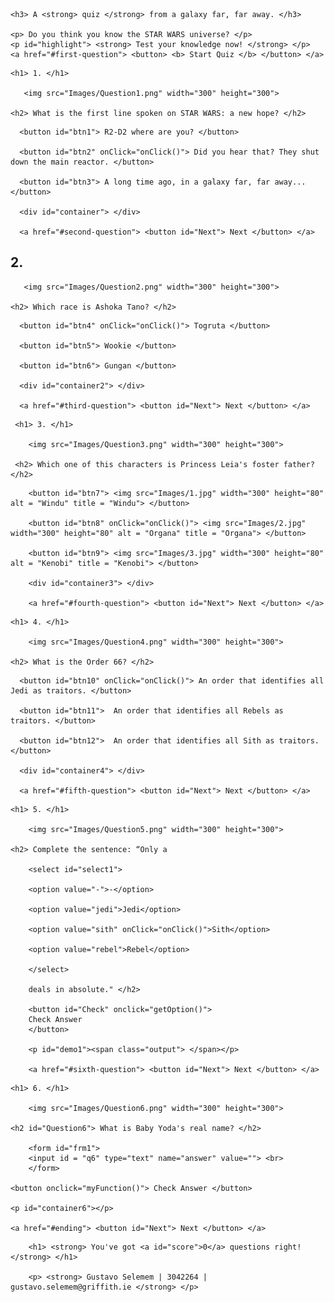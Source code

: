 <!Doctype html>
<html lang= "en">
    <head>
        <meta name="viewport" content="width=device-width, initial-scale=1.0">
        <meta charset="utf-8"/>
        <title> Gustavo Selemem | 3042264 </title>
        <link rel = "styleSheet" href ="Style.css"/>
    </head>

<div>

<body>

<section id="intro">

    <h3> A <strong> quiz </strong> from a galaxy far, far away. </h3>

    <p> Do you think you know the STAR WARS universe? </p>
    <p id="highlight"> <strong> Test your knowledge now! </strong> </p>
    <a href="#first-question"> <button> <b> Start Quiz </b> </button> </a>

</section>



<section id="first-question">

    <h1> 1. </h1>

       <img src="Images/Question1.png" width="300" height="300">

    <h2> What is the first line spoken on STAR WARS: a new hope? </h2>

<div id="options">

      <button id="btn1"> R2-D2 where are you? </button>

      <button id="btn2" onClick="onClick()"> Did you hear that? They shut down the main reactor. </button>

      <button id="btn3"> A long time ago, in a galaxy far, far away... </button>

      <div id="container"> </div>

      <a href="#second-question"> <button id="Next"> Next </button> </a>
</div>

<script>

      var btn1 = document.getElementById("btn1"),
          btn2 = document.getElementById("btn2"),
          btn3 = document.getElementById("btn3"),

          container = document.getElementById("container");

      var content1 = "Right it is not! Again, you should try.",
          content2 = "Correct you are! Strong is the force within you.",
          content3 = "Right it is not! Again, you should try.";

          btn1.addEventListener("click", () => container.innerHTML = content1);
          btn2.addEventListener("click", () => container.innerHTML = content2);
          btn3.addEventListener("click", () => container.innerHTML = content3);

      var score = 0;
          function onClick() { 
          score ++;
          document.getElementById("score").innerHTML = score;
          };

</script>


</section>



<section id="second-question">
    <h1> 2. </h1>

       <img src="Images/Question2.png" width="300" height="300">

    <h2> Which race is Ashoka Tano? </h2>

<div id="options">

      <button id="btn4" onClick="onClick()"> Togruta </button>

      <button id="btn5"> Wookie </button>
      
      <button id="btn6"> Gungan </button>

      <div id="container2"> </div>

      <a href="#third-question"> <button id="Next"> Next </button> </a>

</div>

<script>
        
      var btn4= document.getElementById("btn4"),
          btn5 = document.getElementById("btn5"),
          btn6 = document.getElementById("btn6"),

          container2 = document.getElementById("container2");

      var content4 = "Correct you are! Strong is the force within you.",
          content5 = "Right it is not! Again, you should try.",
          content6 = "Right it is not! Again, you should try.";

          btn4.addEventListener("click", () => container2.innerHTML = content4);
          btn5.addEventListener("click", () => container2.innerHTML = content5);
          btn6.addEventListener("click", () => container2.innerHTML = content5);

</script>


</section>


<section id="third-question">

     <h1> 3. </h1>

        <img src="Images/Question3.png" width="300" height="300">

     <h2> Which one of this characters is Princess Leia's foster father? </h2>

<div id="options">

        <button id="btn7"> <img src="Images/1.jpg" width="300" height="80" alt = "Windu" title = "Windu"> </button>

        <button id="btn8" onClick="onClick()"> <img src="Images/2.jpg" width="300" height="80" alt = "Organa" title = "Organa"> </button>

        <button id="btn9"> <img src="Images/3.jpg" width="300" height="80" alt = "Kenobi" title = "Kenobi"> </button>

        <div id="container3"> </div>

        <a href="#fourth-question"> <button id="Next"> Next </button> </a>

</div>

<script>
        
      var btn7 = document.getElementById("btn7"),
          btn8 = document.getElementById("btn8"),
          btn9 = document.getElementById("btn9"),

          container3 = document.getElementById("container3");

      var content7 = "Right it is not! Again, you should try.",
          content8 = "Correct you are! Strong is the force within you.",
          content9 = "Right it is not! Again, you should try.";

          btn7.addEventListener("click", () => container3.innerHTML = content7);
          btn8.addEventListener("click", () => container3.innerHTML = content8);
          btn9.addEventListener("click", () => container3.innerHTML = content9);

</script>

</section>


<section id="fourth-question">

    <h1> 4. </h1>

        <img src="Images/Question4.png" width="300" height="300">

    <h2> What is the Order 66? </h2>

<div id="options">

      <button id="btn10" onClick="onClick()"> An order that identifies all Jedi as traitors. </button>

      <button id="btn11">  An order that identifies all Rebels as traitors. </button>

      <button id="btn12">  An order that identifies all Sith as traitors. </button>

      <div id="container4"> </div>

      <a href="#fifth-question"> <button id="Next"> Next </button> </a>

</div>

<script>
        
      var btn10 = document.getElementById("btn10"),
          btn11 = document.getElementById("btn11"),
          btn12 = document.getElementById("btn12"),

          container4 = document.getElementById("container4");

      var content10 = "Correct you are! Strong is the force within you.",
          content11 = "Right it is not! Again, you should try.",
          content12 = "Right it is not! Again, you should try.";

          btn10.addEventListener("click", () => container4.innerHTML = content10);
          btn11.addEventListener("click", () => container4.innerHTML = content11);
          btn12.addEventListener("click", () => container4.innerHTML = content12);

</script>

</section>


<section id="fifth-question">

    <h1> 5. </h1>

        <img src="Images/Question5.png" width="300" height="300">

    <h2> Complete the sentence: “Only a

        <select id="select1">

        <option value="-">-</option>

        <option value="jedi">Jedi</option>

        <option value="sith" onClick="onClick()">Sith</option>

        <option value="rebel">Rebel</option>

        </select>

        deals in absolute." </h2>

        <button id="Check" onclick="getOption()">
        Check Answer
        </button>

        <p id="demo1"><span class="output"> </span></p>

        <a href="#sixth-question"> <button id="Next"> Next </button> </a>


<script type="text/javascript">

        function getOption() {

        selectElement = document.querySelector('#select1');

        output = selectElement.value;

        document.querySelector('.output').textContent = output;


        switch(selectElement.value) {

        case "jedi":
           document.getElementById("demo1").innerHTML = "Right it is not! Again, you should try.";
        break;

        case "sith":
           document.getElementById("demo1").innerHTML = "Correct you are! Strong is the force within you.";
           score ++;
        break;

        case "rebel":
           document.getElementById("demo1").innerHTML =  "Right it is not! Again, you should try.";
        break;

        default:
           document.getElementById("demo1").innerHTML = "Select Something";
        }

        }

</script>


</section>


<section id="sixth-question">

    <h1> 6. </h1>

        <img src="Images/Question6.png" width="300" height="300">

    <h2 id="Question6"> What is Baby Yoda's real name? </h2>

        <form id="frm1">
        <input id = "q6" type="text" name="answer" value=""> <br>
        </form> 

    <button onclick="myFunction()"> Check Answer </button>

    <p id="container6"></p>

    <a href="#ending"> <button id="Next"> Next </button> </a>

<script>
        
        function myFunction() {
        var q6ans = document.getElementById("q6").value;

        if (q6ans == "Grogu") {

        score ++;
        document.getElementById("container6").innerHTML = "Correct you are! Strong is the force within you.";
        } 

        else {
        document.getElementById("container6").innerHTML = "Right it is not! Again, you should try.";
        }
        console.log(q6ans)

        document.getElementById("score").innerHTML = score;
        }

</script>

</section>

<section id="ending">

        <h1> <strong> You've got <a id="score">0</a> questions right! </strong> </h1>

        <p> <strong> Gustavo Selemem | 3042264 | gustavo.selemem@griffith.ie </strong> </p>

</section>

</body>

</div>

